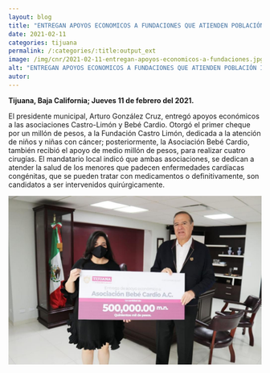 ```yaml
---
layout: blog
title: "ENTREGAN APOYOS ECONOMICOS A FUNDACIONES QUE ATIENDEN POBLACIÓN INFANTIL"
date: 2021-02-11
categories: tijuana
permalink: /:categories/:title:output_ext
image: /img/cnr/2021-02-11-entregan-apoyos-economicos-a-fundaciones.jpg
alt: "ENTREGAN APOYOS ECONOMICOS A FUNDACIONES QUE ATIENDEN POBLACIÓN INFANTIL"
autor:
---
```


**Tijuana, Baja California; Jueves 11 de febrero del 2021.** 

El presidente municipal, Arturo González Cruz, entregó apoyos económicos a las asociaciones Castro-Limón y Bebé Cardio.
Otorgó el primer cheque por un millón de pesos, a la Fundación Castro Limón, dedicada a la atención de niños y niñas con cáncer; posteriormente, la Asociación Bebé Cardio, también recibió el apoyo de medio millón de pesos, para realizar cuatro cirugías.
El mandatario local indicó que ambas asociaciones, se dedican a atender la salud de los menores que padecen enfermedades cardíacas congénitas, que se pueden tratar con medicamentos o definitivamente, son candidatos a ser intervenidos quirúrgicamente.


<div id="carouselExampleSlidesOnly" class="carousel slide" data-ride="carousel">
  <div class="carousel-inner">
    <div class="carousel-item active">
       <img class="d-block w-100" src="/img/cnr/2021-02-11-entregan-apoyos-economicos-a-fundaciones.jpg" loading="lazy"  alt="ENTREGAN APOYOS ECONOMICOS A FUNDACIONES QUE ATIENDEN POBLACIÓN INFANTIL">
    </div>
  </div>
</div>